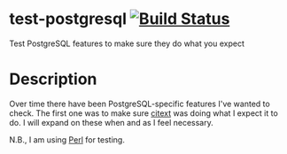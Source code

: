 # test-postgresql [![Build Status](https://travis-ci.org/kwakwaversal/test-postgresql.svg?branch=master)](https://travis-ci.org/kwakwaversal/test-postgresql)
Test PostgreSQL features to make sure they do what you expect

# Description
Over time there have been PostgreSQL-specific features I've wanted to check.
The first one was to make sure [citext](https://www.postgresql.org/docs/current/static/citext.html)
was doing what I expect it to do. I will expand on these when and as I feel
necessary.

N.B., I am using [Perl](http://perldoc.perl.org) for testing.
